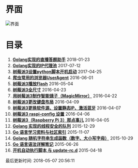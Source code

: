 界面
===
![界面](http://yupae.cn/images/screen.jpg)
	
目录
===

1. **[Golang实现的直播答题助手](http://yupae.cn/2018/01/23/answer.html)** 2018-01-23
2. **[Golang实现的IP代理池](http://yupae.cn/2017/07/12/goproxypool.html)** 2017-07-12
3. **[树莓派3设置python脚本开机启动](http://yupae.cn/2017/04/25/raspistartup.html)** 2017-04-25
4. **[爬虫常用的浏览器UserAgent](http://yupae.cn/2016/06/01/useragent.html)** 2016-06-01
5. **[树莓派3播放Flash](http://yupae.cn/2016/05/04/raspi-flash.html)** 2016-05-04
6. **[树莓派3全尺寸](http://yupae.cn/2016/04/23/raspi-size.html)** 2016-04-23
7. **[用树莓派3制作智能镜子（MagicMirror）](http://yupae.cn/2016/04/22/magicmirror.html)** 2016-04-22
8. **[树莓派3更改键盘布局](http://yupae.cn/2016/04/09/raspberrypi4.html)** 2016-04-09
9. **[树莓派3更换软件源、设置静态IP、激活蓝牙](http://yupae.cn/2016/04/07/raspberrypi3.html)** 2016-04-07
10. **[树莓派3 raspi-config 设置](http://yupae.cn/2016/04/06/raspberrypi2.html)** 2016-04-06
11. **[树莓派3（Raspberry Pi 3）那点事儿](http://yupae.cn/2016/04/05/raspberrypi1.html)** 2016-04-05
12. **[Golang 实现的线程安全的队列](http://yupae.cn/2015/12/29/goquery.html)** 2015-12-29
13. **[Go 语言学习资料与社区索引](http://yupae.cn/2015/11/07/reference.html)** 2015-11-07
14. **[Golang 随机字符串生成函数（数字、大小写字母）](http://yupae.cn/2015/10/29/rand.html)** 2015-10-29
15. **[Go 语言语法详解笔记](http://yupae.cn/2015/06/26/gogrammar.html)** 2015-06-26
16. **[开机自动执行脚本 与 update-rc.d](http://yupae.cn/2015/04/18/linuxstart.html)** 2015-04-18


最后更新时间: 2018-05-07 20:56:11
